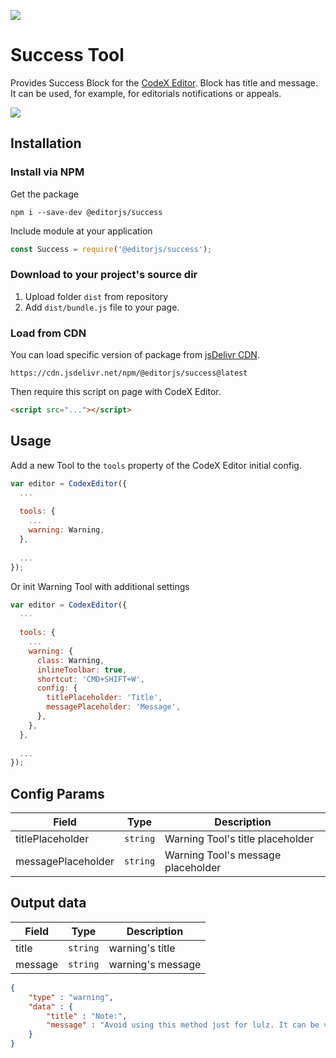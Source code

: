 ![](https://badgen.net/badge/CodeX%20Editor/v2.0/blue)

# Success Tool

Provides Success Block for the [CodeX Editor](https://ifmo.su/editor). Block has title and message. It can be used, for example, for editorials notifications or appeals.

![](https://capella.pics/2d7b7bc1-ac46-4020-89c9-390d1a7297e2.jpg)

## Installation

### Install via NPM

Get the package

```shell
npm i --save-dev @editorjs/success
```

Include module at your application

```javascript
const Success = require('@editorjs/success');
```

### Download to your project's source dir

1. Upload folder `dist` from repository
2. Add `dist/bundle.js` file to your page.

### Load from CDN

You can load specific version of package from [jsDelivr CDN](https://www.jsdelivr.com/package/npm/@editorjs/success).

`https://cdn.jsdelivr.net/npm/@editorjs/success@latest`

Then require this script on page with CodeX Editor.

```html
<script src="..."></script>
```

## Usage

Add a new Tool to the `tools` property of the CodeX Editor initial config.

```javascript
var editor = CodexEditor({
  ...
  
  tools: {
    ...
    warning: Warning,
  },
  
  ...
});
```

Or init Warning Tool with additional settings

```javascript
var editor = CodexEditor({
  ...
  
  tools: {
    ...
    warning: {
      class: Warning,
      inlineToolbar: true,
      shortcut: 'CMD+SHIFT+W',
      config: {
        titlePlaceholder: 'Title',
        messagePlaceholder: 'Message',
      },
    },
  },
  
  ...
});
```

## Config Params

| Field              | Type     | Description                       |
| ------------------ | -------- | ----------------------------------|
| titlePlaceholder   | `string` | Warning Tool's title placeholder  |
| messagePlaceholder | `string` | Warning Tool's message placeholder|

## Output data

| Field     | Type     | Description      |
| --------- | -------- | -----------------|
| title     | `string` | warning's title  |
| message   | `string` | warning's message|

```json
{
    "type" : "warning",
    "data" : {
        "title" : "Note:",
        "message" : "Avoid using this method just for lulz. It can be very dangerous opposite your daily fun stuff."
    }
}
```

